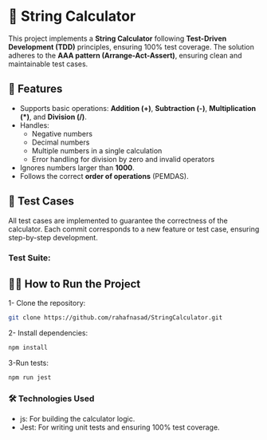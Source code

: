 # 📐 String Calculator

This project implements a **String Calculator** following **Test-Driven Development (TDD)** principles, ensuring 100% test coverage. The solution adheres to the **AAA pattern (Arrange-Act-Assert)**, ensuring clean and maintainable test cases.

## 🚀 Features

- Supports basic operations: **Addition (+)**, **Subtraction (-)**, **Multiplication (*)**, and **Division (/)**.
- Handles:
  - Negative numbers
  - Decimal numbers
  - Multiple numbers in a single calculation
  - Error handling for division by zero and invalid operators
- Ignores numbers larger than **1000**.
- Follows the correct **order of operations** (PEMDAS).

## 🧪 Test Cases

All test cases are implemented to guarantee the correctness of the calculator. Each commit corresponds to a new feature or test case, ensuring step-by-step development.

### Test Suite:

## 🧑‍💻 How to Run the Project
1- Clone the repository:
```bash
git clone https://github.com/rahafnasad/StringCalculator.git
```

2- Install dependencies:
```bash
npm install
```

3-Run tests:
```bash
npm run jest
```

### 🛠️ Technologies Used
- js: For building the calculator logic.
- Jest: For writing unit tests and ensuring 100% test coverage.


